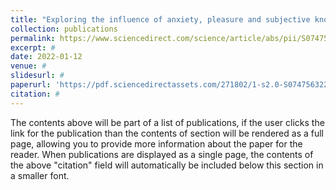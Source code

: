 ```yaml
---
title: "Exploring the influence of anxiety, pleasure and subjective knowledge on public acceptance of fully autonomous vehicles"
collection: publications
permalink: https://www.sciencedirect.com/science/article/abs/pii/S0747563222000097
excerpt: #
date: 2022-01-12
venue: #
slidesurl: #
paperurl: 'https://pdf.sciencedirectassets.com/271802/1-s2.0-S0747563222X00034/1-s2.0-S0747563222000097/main.pdf?X-Amz-Security-Token=IQoJb3JpZ2luX2VjEBkaCXVzLWVhc3QtMSJHMEUCIQDKnwiIgSqWVE5zOgSv3rAoHTIY2hiPUvIHW8mW1pikTwIgHtgYlqNysc5b3VC9o%2FBIoGhK86KIUrLn8CRkJq8OBvYqvAUI4v%2F%2F%2F%2F%2F%2F%2F%2F%2F%2FARAFGgwwNTkwMDM1NDY4NjUiDJjI0sBby3wvS9wsXCqQBc%2FKNYfw7W5yB3ge%2FuvHvZtz%2B6WJrH%2BbCQDtSy8eReLzsrju7tCSHkRnfpFvX0agvmjyBPX1ovDdXGV79Je963mHNmZHrwVK1Xl%2BNm%2BlGRQ8owbNru4pE%2F%2F8CjSp9ublHHGCs6XAtRW3DLTDiKLt%2FTUMAPp0g4ovaj3yR39%2FPNDwMenNE9S1u0tcu8TkkDyNoiQAueQM4v4n167JB%2F673Qe6J4c6GL0dZxWMt9Y2LKQcxP%2FBsv4qEPDieibbqNb5HRyaSo21asVHkCp7qHDk5kr7K8ADlBUj4m7merHhS4zJfcga9cYlSrJesoYE6NZeElFArK1P87xHcVkgNmOOYuDs8Cq35uBUHEfUsD1%2B6flKwPozhgwq9%2Bsr08Zx4vYQK5AeheFP4KuTLgsUi7XS27EDrlNHnPSEEmFAbpeTxOTo697pRemc%2FbesJFHOjNk%2F0d1IiKyH1zPPT%2FTxnWxjG7og%2BPXOFKvRGSe%2B0KzjYdbtFLIiGhKFzLocTrQWsaZqcVNZnFQ1vjQIOdmYGnyZRahBm7dnt6JtBPDgSMoTR%2Fy%2BnnvJEVkTIJmAKSY8q2owsEhB6xnk%2Bb6tMcDc9f7BwLPVp5o%2B%2FH5YQujQ8e8lgJZCWh5OsK59bXB%2BWCpaoftMzKMl0sy4lBk3f5Sz7Qa7thMiuQzo5P0en2minIWyBvcNj3AS%2BFUWln0gML8CGcbn9ovNF8aFhy9mREkME3ZWdZuMoxX88SlU25hjNQyzZROxvLDeEz1UqZtpXHJMLC%2Bl2OfXUhSlMmAyd9ZT%2Bbjc42D%2B6djAyU4walEld%2F6CY0cmQEbwqE715vdUmcSel9PxYHAuMo1WrxhYgkziBgswArBUlIPqinEMo4iS%2FucOrDSbMNSv3LQGOrEBU2ChJ4a4n0SFasHxJLU7fjP6%2FDxOFIDdBB2MiRyQNOVOLZs6s%2FbOrSbnL5w48OcYJXFavDsrGjGDRq4vwaE%2B2ZEWtsjsnXZUsBjghmp2Fl211E%2BLREBsvswnvgKPs3ElklR7b2QrMkiokQFjr%2BdtD%2BwQBF3FCUYKhajC%2B3P0s5gIQJX4pTJImR9pLvK%2FwTmRbRM1SJlIsPMmtheCsSeB5n48XszPbUbDSCG%2Fge6bOBq7&X-Amz-Algorithm=AWS4-HMAC-SHA256&X-Amz-Date=20240717T014651Z&X-Amz-SignedHeaders=host&X-Amz-Expires=300&X-Amz-Credential=ASIAQ3PHCVTYWPMLDGSG%2F20240717%2Fus-east-1%2Fs3%2Faws4_request&X-Amz-Signature=da814e22070f3d8532bbf791e9d7bb595c8f03679fdd4941a905c7166103e2ce&hash=58dfcbe4dbbbee8d1e6bd11d604be8f501d92d8b8d4b659615ae0dea968ed781&host=68042c943591013ac2b2430a89b270f6af2c76d8dfd086a07176afe7c76c2c61&pii=S0747563222000097&tid=spdf-22114902-47b5-4d59-8bb4-399a29488b6e&sid=eb435e203050934e4979de403e19b205b552gxrqa&type=client&tsoh=d3d3LnNjaWVuY2VkaXJlY3QuY29t&ua=13135f0654595e075852&rr=8a468f851dd44fcd&cc=us'
citation: #
---
```


The contents above will be part of a list of publications, if the user clicks the link for the publication than the contents of section will be rendered as a full page, allowing you to provide more information about the paper for the reader. When publications are displayed as a single page, the contents of the above "citation" field will automatically be included below this section in a smaller font.